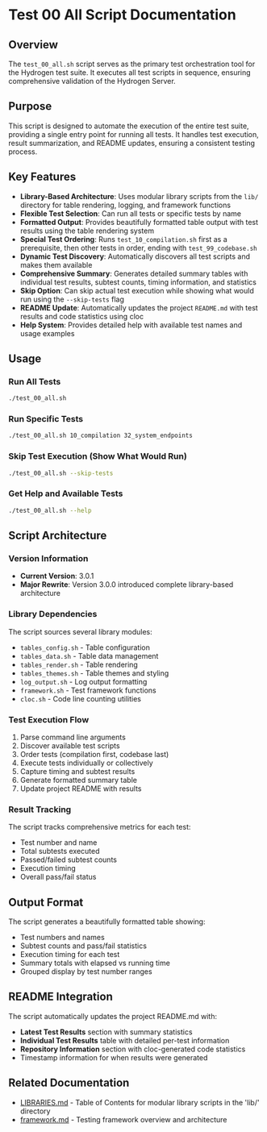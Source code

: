 # Test 00 All Script Documentation

## Overview

The `test_00_all.sh` script serves as the primary test orchestration tool for the Hydrogen test suite.
It executes all test scripts in sequence, ensuring comprehensive validation of the Hydrogen Server.

## Purpose

This script is designed to automate the execution of the entire test suite, providing a single entry point for running all tests. It handles test execution, result summarization, and README updates, ensuring a consistent testing process.

## Key Features

- **Library-Based Architecture**: Uses modular library scripts from the `lib/` directory for table rendering, logging, and framework functions
- **Flexible Test Selection**: Can run all tests or specific tests by name
- **Formatted Output**: Provides beautifully formatted table output with test results using the table rendering system
- **Special Test Ordering**: Runs `test_10_compilation.sh` first as a prerequisite, then other tests in order, ending with `test_99_codebase.sh`
- **Dynamic Test Discovery**: Automatically discovers all test scripts and makes them available
- **Comprehensive Summary**: Generates detailed summary tables with individual test results, subtest counts, timing information, and statistics
- **Skip Option**: Can skip actual test execution while showing what would run using the `--skip-tests` flag
- **README Update**: Automatically updates the project `README.md` with test results and code statistics using cloc
- **Help System**: Provides detailed help with available test names and usage examples

## Usage

### Run All Tests

```bash
./test_00_all.sh
```

### Run Specific Tests

```bash
./test_00_all.sh 10_compilation 32_system_endpoints
```

### Skip Test Execution (Show What Would Run)

```bash
./test_00_all.sh --skip-tests
```

### Get Help and Available Tests

```bash
./test_00_all.sh --help
```

## Script Architecture

### Version Information

- **Current Version**: 3.0.1
- **Major Rewrite**: Version 3.0.0 introduced complete library-based architecture

### Library Dependencies

The script sources several library modules:

- `tables_config.sh` - Table configuration
- `tables_data.sh` - Table data management  
- `tables_render.sh` - Table rendering
- `tables_themes.sh` - Table themes and styling
- `log_output.sh` - Log output formatting
- `framework.sh` - Test framework functions
- `cloc.sh` - Code line counting utilities

### Test Execution Flow

1. Parse command line arguments
2. Discover available test scripts
3. Order tests (compilation first, codebase last)
4. Execute tests individually or collectively
5. Capture timing and subtest results
6. Generate formatted summary table
7. Update project README with results

### Result Tracking

The script tracks comprehensive metrics for each test:

- Test number and name
- Total subtests executed
- Passed/failed subtest counts
- Execution timing
- Overall pass/fail status

## Output Format

The script generates a beautifully formatted table showing:

- Test numbers and names
- Subtest counts and pass/fail statistics
- Execution timing for each test
- Summary totals with elapsed vs running time
- Grouped display by test number ranges

## README Integration

The script automatically updates the project README.md with:

- **Latest Test Results** section with summary statistics
- **Individual Test Results** table with detailed per-test information
- **Repository Information** section with cloc-generated code statistics
- Timestamp information for when results were generated

## Related Documentation

- [LIBRARIES.md](LIBRARIES.md) - Table of Contents for modular library scripts in the 'lib/' directory
- [framework.md](framework.md) - Testing framework overview and architecture
